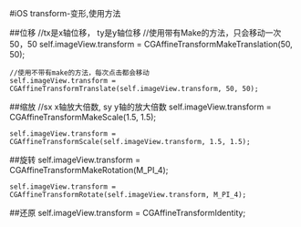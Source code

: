 #iOS transform-变形,使用方法

##位移
	//tx是x轴位移， ty是y轴位移
	//使用带有Make的方法，只会移动一次50，50
	self.imageView.transform = CGAffineTransformMakeTranslation(50, 50);
	
	//使用不带有make的方法，每次点击都会移动
	self.imageView.transform = CGAffineTransformTranslate(self.imageView.transform, 50, 50);
	    
##缩放
	//sx x轴放大倍数, sy y轴的放大倍数
	self.imageView.transform = CGAffineTransformMakeScale(1.5, 1.5);
	
    self.imageView.transform = CGAffineTransformScale(self.imageView.transform, 1.5, 1.5);

##旋转
    self.imageView.transform = CGAffineTransformMakeRotation(M_PI_4);
    
    self.imageView.transform = CGAffineTransformRotate(self.imageView.transform, M_PI_4);

##还原
    self.imageView.transform = CGAffineTransformIdentity;
